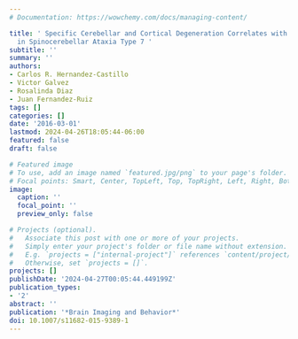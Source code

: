 ```yaml
---
# Documentation: https://wowchemy.com/docs/managing-content/

title: ' Specific Cerebellar and Cortical Degeneration Correlates with Ataxia Severity
  in Spinocerebellar Ataxia Type 7 '
subtitle: ''
summary: ''
authors:
- Carlos R. Hernandez-Castillo
- Victor Galvez
- Rosalinda Diaz
- Juan Fernandez-Ruiz
tags: []
categories: []
date: '2016-03-01'
lastmod: 2024-04-26T18:05:44-06:00
featured: false
draft: false

# Featured image
# To use, add an image named `featured.jpg/png` to your page's folder.
# Focal points: Smart, Center, TopLeft, Top, TopRight, Left, Right, BottomLeft, Bottom, BottomRight.
image:
  caption: ''
  focal_point: ''
  preview_only: false

# Projects (optional).
#   Associate this post with one or more of your projects.
#   Simply enter your project's folder or file name without extension.
#   E.g. `projects = ["internal-project"]` references `content/project/deep-learning/index.md`.
#   Otherwise, set `projects = []`.
projects: []
publishDate: '2024-04-27T00:05:44.449199Z'
publication_types:
- '2'
abstract: ''
publication: '*Brain Imaging and Behavior*'
doi: 10.1007/s11682-015-9389-1
---
```

